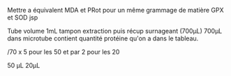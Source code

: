 Mettre a équivalent MDA et PRot pour un même grammage de matière
GPX et SOD jsp

Tube volume 1mL tampon extraction puis récup surnageant (700µL)
700µL dans microtube contient quantité protéine qu'on a dans le tableau. 

/70 x 5 pour les 50 et par 2 pour les 20

50 µL
20µL
